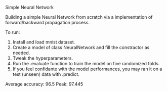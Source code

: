 Simple Neural Network

Building a simple Neural Network from scratch via a implementation of forward/backward propagation process.

To run:
1. Install and load mnist dataset.
2. Create a model of class NeuralNetwork and fill the constractor as needed.
3. Tweak the hyperparameters.
4. Run the .evaluate function to train the model on five randomized folds.
5. If you feel confidante with the model performances, you may ran it on a test (unseen) data with .predict.

Average accuracy: 96.5
Peak: 97.445
